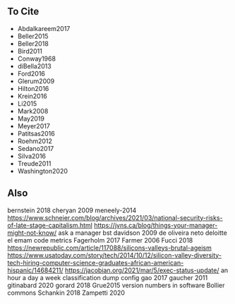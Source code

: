 ## To Cite

- Abdalkareem2017
- Beller2015
- Beller2018
- Bird2011
- Conway1968
- diBella2013
- Ford2016
- Glerum2009
- Hilton2016
- Krein2016
- Li2015
- Mark2008
- May2019
- Meyer2017
- Patitsas2016
- Roehm2012
- Sedano2017
- Silva2016
- Treude2011
- Washington2020

## Also

bernstein 2018
cheryan 2009
meneely-2014
https://www.schneier.com/blog/archives/2021/03/national-security-risks-of-late-stage-capitalism.html
https://jvns.ca/blog/things-your-manager-might-not-know/
ask a manager bst
davidson 2009
de oliveira neto
deloitte
el emam code metrics
Fagerholm 2017
Farmer 2006
Fucci 2018
https://newrepublic.com/article/117088/silicons-valleys-brutal-ageism
https://www.usatoday.com/story/tech/2014/10/12/silicon-valley-diversity-tech-hiring-computer-science-graduates-african-american-hispanic/14684211/
https://jacobian.org/2021/mar/5/exec-status-update/
an hour a day a week classification
dump config
gao 2017
gaucher 2011
gitinabard 2020
gorard 2018
Grue2015
version numbers in software
Bollier commons
Schankin 2018
Zampetti 2020
